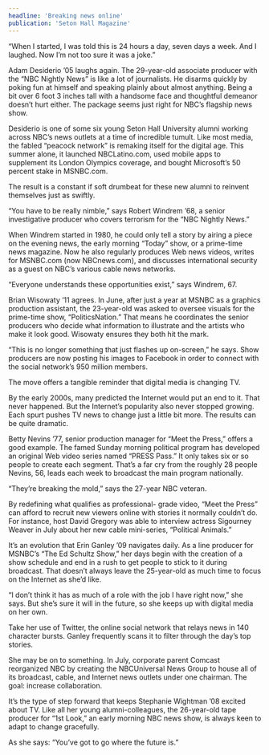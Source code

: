```yaml
---
headline: 'Breaking news online'
publication: 'Seton Hall Magazine'
---
```


“When I started, I was told this is 24 hours a day, seven days a week. And
I laughed. Now I’m not too sure it was a joke.”

Adam Desiderio ’05 laughs again. The 29-year-old associate producer with
the “NBC Nightly News” is like a lot of journalists. He disarms quickly by
poking fun at himself and speaking plainly about almost anything. Being a
bit over 6 foot 3 inches tall with a handsome face and thoughtful demeanor
doesn’t hurt either. The package seems just right for NBC’s flagship news
show.

Desiderio is one of some six young Seton Hall University alumni working
across NBC’s news outlets at a time of incredible tumult. Like most media,
the fabled “peacock network” is remaking itself for the digital age. This
summer alone, it launched NBCLatino.com, used mobile apps to supplement
its London Olympics coverage, and bought Microsoft’s 50 percent stake in
MSNBC.com.

The result is a constant if soft drumbeat for these new alumni to reinvent
themselves just as swiftly.

“You have to be really nimble,” says Robert Windrem ’68, a senior
investigative producer who covers terrorism for the “NBC Nightly News.”

When Windrem started in 1980, he could only tell a story by airing a piece
on the evening news, the early morning “Today” show, or a prime-time news
magazine. Now he also regularly produces Web news videos, writes for
MSNBC.com (now NBCnews.com), and discusses international security as a
guest on NBC’s various cable news networks.

“Everyone understands these opportunities exist,” says Windrem, 67.

Brian Wisowaty ’11 agrees. In June, after just a year at MSNBC as a
graphics production assistant, the 23-year-old was asked to oversee
visuals for the prime-time show, “PoliticsNation.” That means he
coordinates the senior producers who decide what information to illustrate
and the artists who make it look good. Wisowaty ensures they both hit the
mark.

“This is no longer something that just flashes up on-screen,” he says.
Show producers are now posting his images to Facebook in order to connect
with the social network’s 950 million members.

The move offers a tangible reminder that digital media is changing TV.

By the early 2000s, many predicted the Internet would put an end to it.
That never happened. But the Internet’s popularity also never stopped
growing. Each spurt pushes TV news to change just a little bit more. The
results can be quite dramatic.

Betty Nevins ’77, senior production manager for “Meet the Press,” offers a
good example. The famed Sunday morning political program has developed an
original Web video series named “PRESS Pass.” It only takes six or so
people to create each segment. That’s a far cry from the roughly 28 people
Nevins, 56, leads each week to broadcast the main program nationally.

“They’re breaking the mold,” says the 27-year NBC veteran.

By redefining what qualifies as professional- grade video, “Meet the
Press” can afford to recruit new viewers online with stories it normally
couldn’t do. For instance, host David Gregory was able to interview
actress Sigourney Weaver in July about her new cable mini-series,
“Political Animals.”

It’s an evolution that Erin Ganley ’09 navigates daily. As a line
producer for MSNBC’s “The Ed Schultz Show,” her days begin with the
creation of a show schedule and end in a rush to get people to stick to it
during broadcast. That doesn’t always leave the 25-year-old as much time
to focus on the Internet as she’d like.

“I don’t think it has as much of a role with the job I have right now,”
she says. But she’s sure it will in the future, so she keeps up with
digital media on her own.

Take her use of Twitter, the online social network that relays news in 140
character bursts. Ganley frequently scans it to filter through the day’s
top stories.

She may be on to something. In July, corporate parent Comcast reorganized
NBC by creating the NBCUniversal News Group to house all of its broadcast,
cable, and Internet news outlets under one chairman. The goal: increase
collaboration.

It’s the type of step forward that keeps Stephanie Wightman ’08 excited
about TV. Like all her young alumni-colleagues, the 26-year-old tape
producer for “1st Look,” an early morning NBC news show, is always keen to
adapt to change gracefully.

As she says: “You’ve got to go where the future is.”
